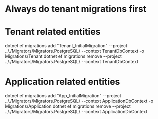 # Always do tenant migrations first

# Tenant related entities
dotnet ef migrations add "Tenant_InitialMigration" --project .././Migrators/Migrators.PostgreSQL/ --context TenantDbContext -o Migrations/Tenant
dotnet ef migrations remove --project .././Migrators/Migrators.PostgreSQL/ --context TenantDbContext


# Application related entities
dotnet ef migrations add "App_InitialMigration" --project .././Migrators/Migrators.PostgreSQL/ --context ApplicationDbContext -o Migrations/Application
dotnet ef migrations remove --project .././Migrators/Migrators.PostgreSQL/ --context ApplicationDbContext
